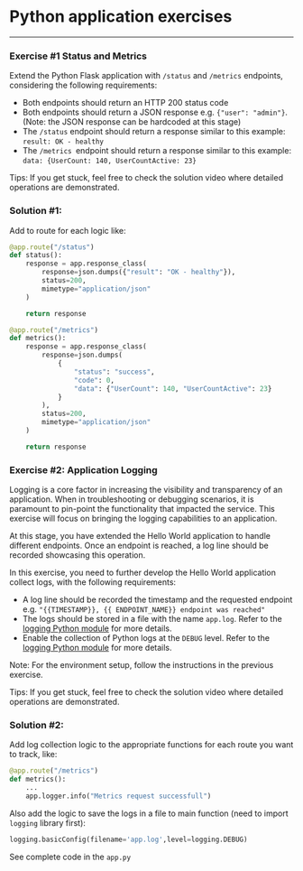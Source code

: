 # Python application exercises

---

### Exercise #1 Status and Metrics

Extend the Python Flask application with `/status` and `/metrics` endpoints, considering the following requirements:

- Both endpoints should return an HTTP 200 status code
- Both endpoints should return a JSON response e.g. `{"user": "admin"}`. (Note: the JSON response can be hardcoded at this stage)
- The `/status` endpoint should return a response similar to this example: `result: OK - healthy`
- The `/metrics `endpoint should return a response similar to this example: `data: {UserCount: 140, UserCountActive: 23}`

Tips: If you get stuck, feel free to check the solution video where detailed operations are demonstrated.

### Solution #1:

Add to route for each logic like:

```python
@app.route("/status")
def status():
    response = app.response_class(
        response=json.dumps({"result": "OK - healthy"}),
        status=200,
        mimetype="application/json"
    )

    return response
```

```python
@app.route("/metrics")
def metrics():
    response = app.response_class(
        response=json.dumps(
            {
                "status": "success",
                "code": 0,
                "data": {"UserCount": 140, "UserCountActive": 23}
            }
        ),
        status=200,
        mimetype="application/json"
    )

    return response
```

### Exercise #2: Application Logging

Logging is a core factor in increasing the visibility and transparency of an application. When in troubleshooting or debugging scenarios, it is paramount to pin-point the functionality that impacted the service. This exercise will focus on bringing the logging capabilities to an application.

At this stage, you have extended the Hello World application to handle different endpoints. Once an endpoint is reached, a log line should be recorded showcasing this operation.

In this exercise, you need to further develop the Hello World application collect logs, with the following requirements:

- A log line should be recorded the timestamp and the requested endpoint e.g. `"{{TIMESTAMP}}, {{ ENDPOINT_NAME}} endpoint was reached"`
- The logs should be stored in a file with the name `app.log`. Refer to the [logging Python module](https://docs.python.org/3/library/logging.html#logging.basicConfig) for more details.
- Enable the collection of Python logs at the `DEBUG` level. Refer to the [logging Python module](https://docs.python.org/3/library/logging.html#logging.basicConfig) for more details.

Note: For the environment setup, follow the instructions in the previous exercise.

Tips: If you get stuck, feel free to check the solution video where detailed operations are demonstrated.

### Solution #2:

Add log collection logic to the appropriate functions for each route you want to track, like:

```python
@app.route("/metrics")
def metrics():
    ... 
    app.logger.info("Metrics request successfull")
```

Also add the logic to save the logs in a file to main function (need to import `logging` library first):

```python
logging.basicConfig(filename='app.log',level=logging.DEBUG)
```

See complete code in the `app.py`